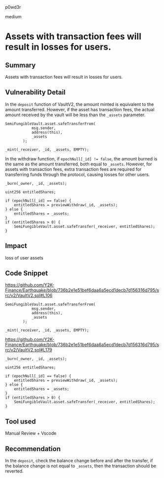 p0wd3r

medium

# Assets with transaction fees will result in losses for users.

## Summary
Assets with transaction fees will result in losses for users.
## Vulnerability Detail

In the `deposit` function of VaultV2, the amount minted is equivalent to the amount transferred. However, if the asset has transaction fees, the actual amount received by the vault will be less than the `_assets` parameter.

```solidity
SemiFungibleVault.asset.safeTransferFrom(
            msg.sender,
            address(this),
            _assets
        );

_mint(_receiver, _id, _assets, EMPTY);
```

In the withdraw function, if `epochNull[_id] != false`, the amount burned is the same as the amount transferred, both equal to `_assets`. However, for assets with transaction fees, extra transaction fees are required for transferring funds through the protocol, causing losses for other users.

```solidity
_burn(_owner, _id, _assets);

uint256 entitledShares;

if (epochNull[_id] == false) {
    entitledShares = previewWithdraw(_id, _assets);
} else {
    entitledShares = _assets;
}
if (entitledShares > 0) {
    SemiFungibleVault.asset.safeTransfer(_receiver, entitledShares);
}
```

## Impact

loss of user assets

## Code Snippet

https://github.com/Y2K-Finance/Earthquake/blob/736b2e1e51bef6daa6a5ecd1decb7d156316d795/src/v2/VaultV2.sol#L106
```solidity
SemiFungibleVault.asset.safeTransferFrom(
            msg.sender,
            address(this),
            _assets
        );

_mint(_receiver, _id, _assets, EMPTY);
```

https://github.com/Y2K-Finance/Earthquake/blob/736b2e1e51bef6daa6a5ecd1decb7d156316d795/src/v2/VaultV2.sol#L179
```solidity
_burn(_owner, _id, _assets);

uint256 entitledShares;

if (epochNull[_id] == false) {
    entitledShares = previewWithdraw(_id, _assets);
} else {
    entitledShares = _assets;
}
if (entitledShares > 0) {
    SemiFungibleVault.asset.safeTransfer(_receiver, entitledShares);
}
```

## Tool used

Manual Review + Vscode

## Recommendation

In the `deposit`, check the balance change before and after the transfer, if the balance change is not equal to `_assets`, then the transaction should be reverted.